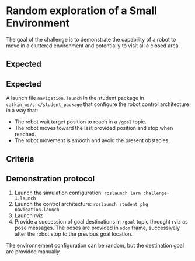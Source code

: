 # Random exploration of a Small Environment

The goal of the challenge is to demonstrate the capability of a robot to move in a cluttered environment and potentially to visit all a closed area.

<!--
## Preparation

Install the [LARM simulation workspace](https://github.com/ceri-num/LARM-RDS-Simulation-WS) in place of `simulation_ws`.
-->

## Expected




## Expected


A launch file `navigation.launch` in the student package in `catkin_ws/src/student_package` that configure the robot control architecture in a way that:

* The robot wait target position to reach in a `/goal` topic.
* The robot moves toward the last provided position and stop when reached.
* The robot movement is smooth and avoid the present obstacles.


## Criteria




## Demonstration protocol

1. Launch the simulation configuration: `roslaunch larm challenge-1.launch`
2. Launch the control architecture: `roslaunch student_pkg navigation.launch`
2. Launch rviz
3. Provide a succession of goal destinations in `/goal` topic throught rviz as pose messages. The poses are provided in `odom` frame, successively after the robot stop to the previous goal location.

The environnement configuration can be random, but the destination goal are provided manually.

<!---
## In the video

1. A presentation of the challenge
2. A presentation of the launch-file and the proposed architecture
3. A demonstration
--->
